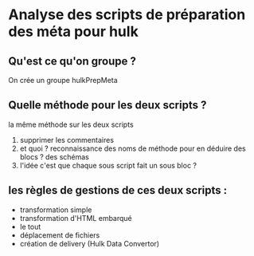 # Analyse des scripts de préparation des méta pour hulk

## Qu'est ce qu'on groupe ?

On crée un groupe hulkPrepMeta 

## Quelle méthode pour les deux scripts ?

la même méthode sur les deux scripts

1. supprimer les commentaires
2. et quoi ? reconnaissance des noms de méthode pour en déduire des blocs ? des schémas
3. l'idée c'est que chaque sous script fait un sous bloc ?

## les règles de gestions de ces deux scripts :

* transformation simple
* transformation d'HTML embarqué
* le tout
* déplacement de fichiers
* création de delivery (Hulk Data Convertor)